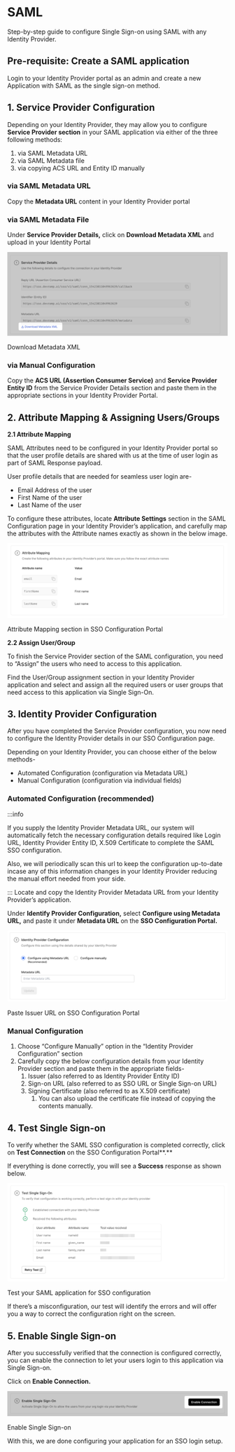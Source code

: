 
# SAML
<Subtitle>Step-by-step guide to configure Single Sign-on using SAML with any Identity Provider. </Subtitle> 

## Pre-requisite: Create a SAML application

Login to your Identity Provider portal as an admin and create a new Application with SAML as the single sign-on method. 

## 1. Service Provider Configuration

Depending on your Identity Provider, they may allow you to configure **Service Provider section** in your SAML application via either of the three following methods: 

1. via SAML Metadata URL
2. via SAML Metadata file
3. via copying ACS URL and Entity ID manually

### via SAML Metadata URL

Copy the **Metadata URL** content in your Identity Provider portal 

### via SAML Metadata File

Under **Service Provider Details,** click on **Download Metadata XML** and upload in your Identity Portal

![Download Metadata XML](Custom%20Provider-%20SAML%20(1)%20f79db4733d184166b276277f03539c6b/Untitled.png)

Download Metadata XML

### via Manual Configuration

Copy the **ACS URL (Assertion Consumer Service)** and **Service Provider Entity ID**  from the Service Provider Details section and paste them in the appropriate sections in your Identity Provider Portal. 

## 2. Attribute Mapping & Assigning Users/Groups

**2.1 Attribute Mapping**

SAML Attributes need to be configured in your Identity Provider portal so that the user profile details are shared with us at the time of user login as part of SAML Response payload. 

User profile details that are needed for seamless user login are-

- Email Address of the user
- First Name of the user
- Last Name of the user

To configure these attributes, locate **Attribute Settings** section in the SAML Configuration page in your Identity Provider’s application, and carefully map the attributes with the Attribute names exactly as shown in the below image.

![Attribute Mapping section in SSO Configuration Portal ](Custom%20Provider-%20SAML%20(1)%20f79db4733d184166b276277f03539c6b/Untitled%201.png)

Attribute Mapping section in SSO Configuration Portal 

**2.2 Assign User/Group** 

To finish the Service Provider section of the SAML configuration, you need to “Assign” the users who need to access to this application. 

Find the User/Group assignment section in your Identity Provider application and select and assign all the required users or user groups that need access to this application via Single Sign-On. 

## 3. Identity Provider Configuration

After you have completed the Service Provider configuration, you now need to configure the Identity Provider details in our SSO Configuration page. 

Depending on your Identity Provider, you can choose either of the below methods-

- Automated Configuration (configuration via Metadata URL)
- Manual Configuration (configuration via individual fields)

### Automated Configuration (recommended)

:::info

If you supply the Identity Provider Metadata URL, our system will automatically fetch the necessary configuration details required like Login URL, Identity Provider Entity ID, X.509 Certificate to complete the SAML SSO configuration. 

Also, we will periodically scan this url to keep the configuration up-to-date incase any of this information changes in your Identity Provider reducing the manual effort needed from your side.

:::
Locate and copy the Identity Provider Metadata URL from your Identity Provider’s application.

Under **Identify Provider Configuration,** select **Configure using Metadata URL,** and paste it under **Metadata URL** on the **SSO Configuration Portal.**

![Paste Issuer URL on SSO Configuration Portal ](Custom%20Provider-%20SAML%20(1)%20f79db4733d184166b276277f03539c6b/Untitled%202.png)

Paste Issuer URL on SSO Configuration Portal 

### Manual Configuration

1. Choose “Configure Manually” option in the “Identity Provider Configuration” section
2. Carefully copy the below configuration details from your Identity Provider section and paste them in the appropriate fields-
    1. Issuer (also referred to as Identity Provider Entity ID)
    2. Sign-on URL (also referred to as SSO URL or Single Sign-on URL)
    3. Signing Certificate (also referred to as X.509 certificate)
        1. You can also upload the certificate file instead of copying the contents manually.

<!-- <Insert Screenshot below> -->

## 4. Test Single Sign-on

To verify whether the SAML SSO configuration is completed correctly, click on **Test Connection** on the SSO Configuration Portal**.** 

If everything is done correctly, you will see a **Success** response as shown below. 

![Test your SAML application for SSO configuration ](Custom%20Provider-%20SAML%20(1)%20f79db4733d184166b276277f03539c6b/Untitled%203.png)

Test your SAML application for SSO configuration 

If there’s a misconfiguration, our test will identify the errors and will offer you a way to correct the configuration right on the screen. 

## 5. Enable Single Sign-on

After you successfully verified that the connection is configured correctly, you can enable the connection to let your users login to this application via Single Sign-on.

Click on **Enable Connection.** 

![Enable Single Sign-on](Custom%20Provider-%20SAML%20(1)%20f79db4733d184166b276277f03539c6b/Untitled%204.png)

Enable Single Sign-on

With this, we are done configuring your application for an SSO login setup.